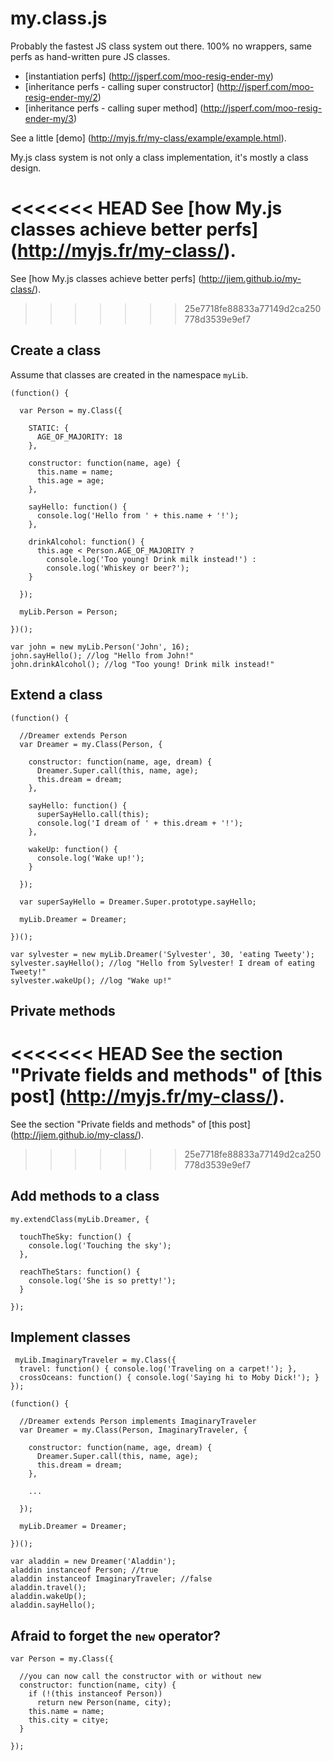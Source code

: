 # my.class.js

Probably the fastest JS class system out there. 100% no wrappers, same perfs as hand-written pure JS classes.

* [instantiation perfs] (http://jsperf.com/moo-resig-ender-my)
* [inheritance perfs - calling super constructor] (http://jsperf.com/moo-resig-ender-my/2)
* [inheritance perfs - calling super method] (http://jsperf.com/moo-resig-ender-my/3)

See a little [demo] (http://myjs.fr/my-class/example/example.html).  

My.js class system is not only a class implementation, it's mostly a class design.

<<<<<<< HEAD
See [how My.js classes achieve better perfs] (http://myjs.fr/my-class/).
=======
See [how My.js classes achieve better perfs] (http://jiem.github.io/my-class/).
>>>>>>> 25e7718fe88833a77149d2ca250778d3539e9ef7


## Create a class

 Assume that classes are created in the namespace `myLib`.

    (function() {

      var Person = my.Class({

        STATIC: {
          AGE_OF_MAJORITY: 18
        },

        constructor: function(name, age) {
          this.name = name;
          this.age = age;
        },

        sayHello: function() {
          console.log('Hello from ' + this.name + '!');
        },

        drinkAlcohol: function() {
          this.age < Person.AGE_OF_MAJORITY ?
            console.log('Too young! Drink milk instead!') :
            console.log('Whiskey or beer?');
        }

      });

      myLib.Person = Person;

    })();

    var john = new myLib.Person('John', 16);
    john.sayHello(); //log "Hello from John!"
    john.drinkAlcohol(); //log "Too young! Drink milk instead!"


## Extend a class

    (function() {

      //Dreamer extends Person
      var Dreamer = my.Class(Person, {

        constructor: function(name, age, dream) {
          Dreamer.Super.call(this, name, age);
          this.dream = dream;
        },

        sayHello: function() {
          superSayHello.call(this);
          console.log('I dream of ' + this.dream + '!');
        },

        wakeUp: function() {
          console.log('Wake up!');
        }

      });

      var superSayHello = Dreamer.Super.prototype.sayHello;

      myLib.Dreamer = Dreamer;

    })();

    var sylvester = new myLib.Dreamer('Sylvester', 30, 'eating Tweety');
    sylvester.sayHello(); //log "Hello from Sylvester! I dream of eating Tweety!"
    sylvester.wakeUp(); //log "Wake up!"


## Private methods

<<<<<<< HEAD
 See the section "Private fields and methods" of [this post] (http://myjs.fr/my-class/).
=======
 See the section "Private fields and methods" of [this post] (http://jiem.github.io/my-class/).
>>>>>>> 25e7718fe88833a77149d2ca250778d3539e9ef7


## Add methods to a class

    my.extendClass(myLib.Dreamer, {

      touchTheSky: function() {
        console.log('Touching the sky');
      },

      reachTheStars: function() {
        console.log('She is so pretty!');
      }

    });

## Implement classes

     myLib.ImaginaryTraveler = my.Class({
      travel: function() { console.log('Traveling on a carpet!'); },
      crossOceans: function() { console.log('Saying hi to Moby Dick!'); }
    });

    (function() {

      //Dreamer extends Person implements ImaginaryTraveler
      var Dreamer = my.Class(Person, ImaginaryTraveler, {

        constructor: function(name, age, dream) {
          Dreamer.Super.call(this, name, age);
          this.dream = dream;
        },

        ...

      });

      myLib.Dreamer = Dreamer;

    })();

    var aladdin = new Dreamer('Aladdin');
    aladdin instanceof Person; //true
    aladdin instanceof ImaginaryTraveler; //false
    aladdin.travel();
    aladdin.wakeUp();
    aladdin.sayHello();

## Afraid to forget the `new` operator?

    var Person = my.Class({

      //you can now call the constructor with or without new
      constructor: function(name, city) {
        if (!(this instanceof Person))
          return new Person(name, city);
        this.name = name;
        this.city = citye;
      }

    });
